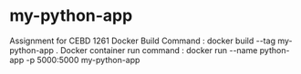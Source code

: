 # my-python-app
Assignment for CEBD 1261
Docker Build Command : docker build --tag my-python-app .
Docker container run command : docker run --name python-app -p 5000:5000 my-python-app 
